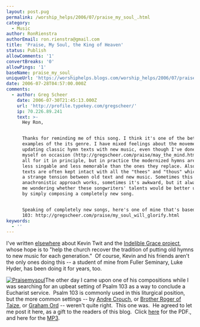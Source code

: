 ```yaml
---
layout: post.pug
permalink: /worship_helps/2006/07/praise_my_soul_.html 
category:
  - Music
author: RonRienstra
authorEmail: ron.rienstra@gmail.com
title: 'Praise, My Soul, the King of Heaven'
status: Publish
allowComments: '1'
convertBreaks: '0'
allowPings: '1'
baseName: praise_my_soul_
uniqueUrl: 'https://worshiphelps.blogs.com/worship_helps/2006/07/praise_my_soul_.html '
date: 2006-07-28T04:57:00.000Z
comments:
  - author: Greg Scheer
    date: 2006-07-30T21:45:13.000Z
    url: 'http://profile.typekey.com/gregscheer/'
    ip: 70.226.89.241
    text: >-
      Hey Ron,


      Thanks for reminding me of this song. I think it's one of the better
      examples of the its genre. I have mixed feelings about the movement of
      updating classic hymn texts with new music, even though I've done it
      myself on occasion (http://gregscheer.com/praise/may_the_mind.html). I'm
      all for it in principle, but in practice the modernized hymns are often
      less singable and less memorable than the ones they replace. Also, the
      texts are often kept intact with all the "thees" and "thous" which creates
      a strange tension between old text and new music. Sometimes this
      anachronistic approach works, sometimes it's awkward, but it always leaves
      me wondering whether these songwriters' talents would be better utilized
      by simply composing a completely new song.


      Speaking of completely new songs, here's one of mine that's based on Psalm
      103: http://gregscheer.com/praise/my_soul_will_glorify.html
keywords:
  - ''
---
```

I've written [elsewhere](http://www.reformedworship.org/magazine/article.cfm?article_id=1192) about Kevin Twit and the [Indelible Grace project](http://www.igracemusic.com/), whose hope is to "help the church recover the tradition of putting old hymns to new music for each generation."  Of course, Kevin and his friends aren't the only ones doing this -- a student of mine from Fuller Seminary, Luke Hyder, has been doing it for years, too. 

[![Praisemysoul](https://worshiphelps.blogs.com/worship_helps/images/praisemysoul.jpg "Praisemysoul")](http://worshiphelps.blogs.com/.shared/image.html?/photos/uncategorized/praisemysoul.jpg)The other day I came upon one of his compositions while I was searching for an upbeat setting of Psalm 103 as a way to conclude a Eucharist service.  Psalm 103 is commonly used in this liturgical position, but the more common settings -- by [Andre Crouch](http://www.musicnotes.com/sheetmusic/mtd.asp?ppn=mn0053721), or [Brother Roger of Taize](http://www.reformedworship.org/downloads/63_Bless_Sing_256a.mid), or [Graham Ord](http://www.streamsmusic.com/shop/mp3/Graham_Ord:_Regarding_the_Maker/13_-_the_Lord_is_gracious_and_compassionate.mp3) -- weren't quite right.  This one was.  He agreed to let me post it here, as a gift to the readers of this blog.  Click [here](http://worshiphelps.blogs.com/worship_helps/files/praise_my_soul_the_king_of_heaven.pdf) for the PDF., and here for the [MP3](http://worshiphelps.blogs.com/worship_helps/files/praise_the_lord_the_king_of_heaven.m4a).
